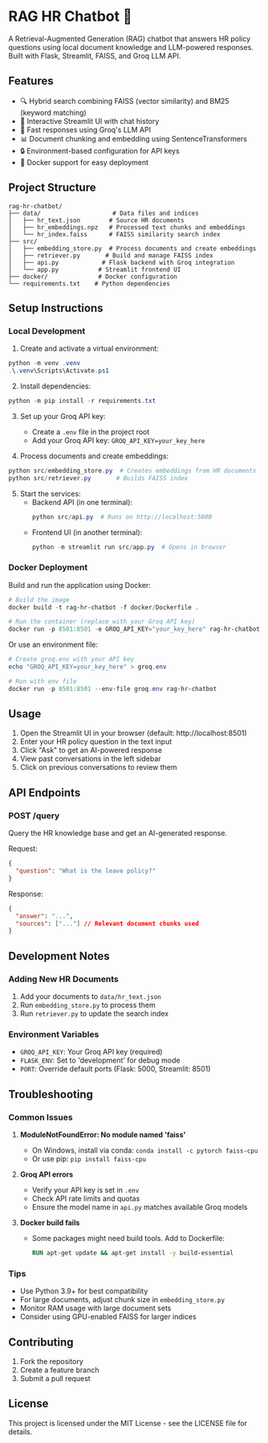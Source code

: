 # RAG HR Chatbot 🤖

A Retrieval-Augmented Generation (RAG) chatbot that answers HR policy questions using local document knowledge and LLM-powered responses. Built with Flask, Streamlit, FAISS, and Groq LLM API.

## Features

- 🔍 Hybrid search combining FAISS (vector similarity) and BM25 (keyword matching)
- 💬 Interactive Streamlit UI with chat history
- 🚀 Fast responses using Groq's LLM API
- 📊 Document chunking and embedding using SentenceTransformers
- 🔒 Environment-based configuration for API keys
- 🐳 Docker support for easy deployment

## Project Structure

```
rag-hr-chatbot/
├── data/                    # Data files and indices
│   ├── hr_text.json        # Source HR documents
│   ├── hr_embeddings.npz   # Processed text chunks and embeddings
│   └── hr_index.faiss      # FAISS similarity search index
├── src/
│   ├── embedding_store.py  # Process documents and create embeddings
│   ├── retriever.py       # Build and manage FAISS index
│   ├── api.py            # Flask backend with Groq integration
│   └── app.py           # Streamlit frontend UI
├── docker/              # Docker configuration
└── requirements.txt    # Python dependencies
```

## Setup Instructions

### Local Development

1. Create and activate a virtual environment:

```powershell
python -m venv .venv
.\.venv\Scripts\Activate.ps1
```

2. Install dependencies:

```powershell
python -m pip install -r requirements.txt
```

3. Set up your Groq API key:

   - Create a `.env` file in the project root
   - Add your Groq API key: `GROQ_API_KEY=your_key_here`

4. Process documents and create embeddings:

```powershell
python src/embedding_store.py  # Creates embeddings from HR documents
python src/retriever.py       # Builds FAISS index
```

5. Start the services:
   - Backend API (in one terminal):
     ```powershell
     python src/api.py  # Runs on http://localhost:5000
     ```
   - Frontend UI (in another terminal):
     ```powershell
     python -m streamlit run src/app.py  # Opens in browser
     ```

### Docker Deployment

Build and run the application using Docker:

```powershell
# Build the image
docker build -t rag-hr-chatbot -f docker/Dockerfile .

# Run the container (replace with your Groq API key)
docker run -p 8501:8501 -e GROQ_API_KEY="your_key_here" rag-hr-chatbot
```

Or use an environment file:

```powershell
# Create groq.env with your API key
echo "GROQ_API_KEY=your_key_here" > groq.env

# Run with env file
docker run -p 8501:8501 --env-file groq.env rag-hr-chatbot
```

## Usage

1. Open the Streamlit UI in your browser (default: http://localhost:8501)
2. Enter your HR policy question in the text input
3. Click "Ask" to get an AI-powered response
4. View past conversations in the left sidebar
5. Click on previous conversations to review them

## API Endpoints

### POST /query

Query the HR knowledge base and get an AI-generated response.

Request:

```json
{
  "question": "What is the leave policy?"
}
```

Response:

```json
{
  "answer": "...",
  "sources": ["..."] // Relevant document chunks used
}
```

## Development Notes

### Adding New HR Documents

1. Add your documents to `data/hr_text.json`
2. Run `embedding_store.py` to process them
3. Run `retriever.py` to update the search index

### Environment Variables

- `GROQ_API_KEY`: Your Groq API key (required)
- `FLASK_ENV`: Set to 'development' for debug mode
- `PORT`: Override default ports (Flask: 5000, Streamlit: 8501)

## Troubleshooting

### Common Issues

1. **ModuleNotFoundError: No module named 'faiss'**

   - On Windows, install via conda: `conda install -c pytorch faiss-cpu`
   - Or use pip: `pip install faiss-cpu`

2. **Groq API errors**

   - Verify your API key is set in `.env`
   - Check API rate limits and quotas
   - Ensure the model name in `api.py` matches available Groq models

3. **Docker build fails**
   - Some packages might need build tools. Add to Dockerfile:
     ```dockerfile
     RUN apt-get update && apt-get install -y build-essential
     ```

### Tips

- Use Python 3.9+ for best compatibility
- For large documents, adjust chunk size in `embedding_store.py`
- Monitor RAM usage with large document sets
- Consider using GPU-enabled FAISS for larger indices

## Contributing

1. Fork the repository
2. Create a feature branch
3. Submit a pull request

## License

This project is licensed under the MIT License - see the LICENSE file for details.
